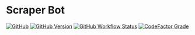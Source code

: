 # Scraper Bot

[![GitHub](https://img.shields.io/github/license/RobertoBochet/scraper-bot?style=flat-square)](https://github.com/RobertoBochet/scraper-bot)
[![GitHub Version](https://img.shields.io/github/v/tag/RobertoBochet/scraper-bot?label=version&style=flat-square)](https://github.com/RobertoBochet/scraper-bot)
[![GitHub Workflow Status](https://img.shields.io/github/workflow/status/RobertoBochet/scraper-bot/Publish%20container%20image?label=container%20build&style=flat-square)](https://github.com/RobertoBochet/scraper-bot/pkgs/container/scraper-bot)
[![CodeFactor Grade](https://img.shields.io/codefactor/grade/github/RobertoBochet/scraper-bot?style=flat-square)](https://github.com/RobertoBochet/scraper-bot)
